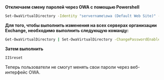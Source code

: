 **Отключаем смену паролей через OWA с помощью Powershell**
```bash
Set-OwaVirtualDirectory -Identity "servername\owa (Default Web Site)" -ChangePasswordEnabled $false
```
**Для того, чтобы выполнить изменения на всех серверах организации Exchange, необходимо выполнить следующую команду:**
```bash
Get-OwaVirtualDirectory | Set-OwaVirtualDirectory -ChangePasswordEnabled $false
```
**Затем выполнить**
```bash
IISreset
```
Теперь пользователи не смогут менять свои пароли через веб-интерфейс OWA.
